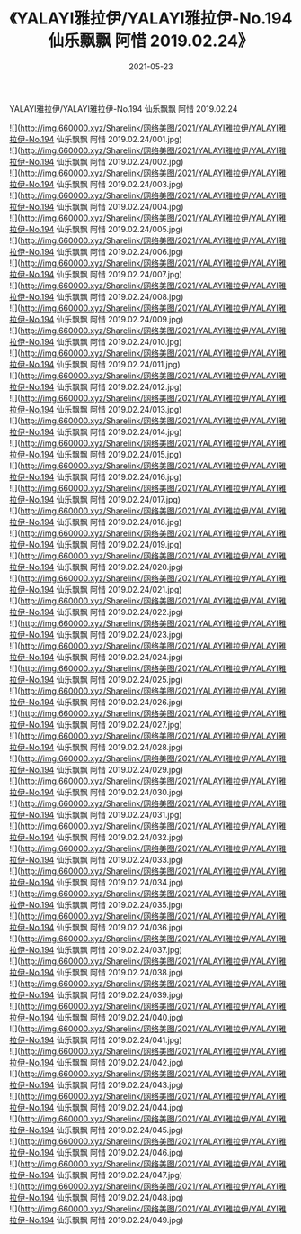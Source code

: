 ﻿---
layout: post
title:  《YALAYI雅拉伊/YALAYI雅拉伊-No.194 仙乐飘飘 阿惜 2019.02.24》
date:   2021-05-23
img: http://img.660000.xyz/Sharelink/网络美图/2021/YALAYI雅拉伊/YALAYI雅拉伊-No.194 仙乐飘飘 阿惜 2019.02.24/000.jpg
categories: [美女, 清纯, 唯美]
---

YALAYI雅拉伊/YALAYI雅拉伊-No.194 仙乐飘飘 阿惜 2019.02.24

 ![](http://img.660000.xyz/Sharelink/网络美图/2021/YALAYI雅拉伊/YALAYI雅拉伊-No.194 仙乐飘飘 阿惜 2019.02.24/001.jpg) <br>![](http://img.660000.xyz/Sharelink/网络美图/2021/YALAYI雅拉伊/YALAYI雅拉伊-No.194 仙乐飘飘 阿惜 2019.02.24/002.jpg) <br>![](http://img.660000.xyz/Sharelink/网络美图/2021/YALAYI雅拉伊/YALAYI雅拉伊-No.194 仙乐飘飘 阿惜 2019.02.24/003.jpg) <br>![](http://img.660000.xyz/Sharelink/网络美图/2021/YALAYI雅拉伊/YALAYI雅拉伊-No.194 仙乐飘飘 阿惜 2019.02.24/004.jpg) <br>![](http://img.660000.xyz/Sharelink/网络美图/2021/YALAYI雅拉伊/YALAYI雅拉伊-No.194 仙乐飘飘 阿惜 2019.02.24/005.jpg) <br>![](http://img.660000.xyz/Sharelink/网络美图/2021/YALAYI雅拉伊/YALAYI雅拉伊-No.194 仙乐飘飘 阿惜 2019.02.24/006.jpg) <br>![](http://img.660000.xyz/Sharelink/网络美图/2021/YALAYI雅拉伊/YALAYI雅拉伊-No.194 仙乐飘飘 阿惜 2019.02.24/007.jpg) <br>![](http://img.660000.xyz/Sharelink/网络美图/2021/YALAYI雅拉伊/YALAYI雅拉伊-No.194 仙乐飘飘 阿惜 2019.02.24/008.jpg) <br>![](http://img.660000.xyz/Sharelink/网络美图/2021/YALAYI雅拉伊/YALAYI雅拉伊-No.194 仙乐飘飘 阿惜 2019.02.24/009.jpg) <br>![](http://img.660000.xyz/Sharelink/网络美图/2021/YALAYI雅拉伊/YALAYI雅拉伊-No.194 仙乐飘飘 阿惜 2019.02.24/010.jpg) <br>![](http://img.660000.xyz/Sharelink/网络美图/2021/YALAYI雅拉伊/YALAYI雅拉伊-No.194 仙乐飘飘 阿惜 2019.02.24/011.jpg) <br>![](http://img.660000.xyz/Sharelink/网络美图/2021/YALAYI雅拉伊/YALAYI雅拉伊-No.194 仙乐飘飘 阿惜 2019.02.24/012.jpg) <br>![](http://img.660000.xyz/Sharelink/网络美图/2021/YALAYI雅拉伊/YALAYI雅拉伊-No.194 仙乐飘飘 阿惜 2019.02.24/013.jpg) <br>![](http://img.660000.xyz/Sharelink/网络美图/2021/YALAYI雅拉伊/YALAYI雅拉伊-No.194 仙乐飘飘 阿惜 2019.02.24/014.jpg) <br>![](http://img.660000.xyz/Sharelink/网络美图/2021/YALAYI雅拉伊/YALAYI雅拉伊-No.194 仙乐飘飘 阿惜 2019.02.24/015.jpg) <br>![](http://img.660000.xyz/Sharelink/网络美图/2021/YALAYI雅拉伊/YALAYI雅拉伊-No.194 仙乐飘飘 阿惜 2019.02.24/016.jpg) <br>![](http://img.660000.xyz/Sharelink/网络美图/2021/YALAYI雅拉伊/YALAYI雅拉伊-No.194 仙乐飘飘 阿惜 2019.02.24/017.jpg) <br>![](http://img.660000.xyz/Sharelink/网络美图/2021/YALAYI雅拉伊/YALAYI雅拉伊-No.194 仙乐飘飘 阿惜 2019.02.24/018.jpg) <br>![](http://img.660000.xyz/Sharelink/网络美图/2021/YALAYI雅拉伊/YALAYI雅拉伊-No.194 仙乐飘飘 阿惜 2019.02.24/019.jpg) <br>![](http://img.660000.xyz/Sharelink/网络美图/2021/YALAYI雅拉伊/YALAYI雅拉伊-No.194 仙乐飘飘 阿惜 2019.02.24/020.jpg) <br>![](http://img.660000.xyz/Sharelink/网络美图/2021/YALAYI雅拉伊/YALAYI雅拉伊-No.194 仙乐飘飘 阿惜 2019.02.24/021.jpg) <br>![](http://img.660000.xyz/Sharelink/网络美图/2021/YALAYI雅拉伊/YALAYI雅拉伊-No.194 仙乐飘飘 阿惜 2019.02.24/022.jpg) <br>![](http://img.660000.xyz/Sharelink/网络美图/2021/YALAYI雅拉伊/YALAYI雅拉伊-No.194 仙乐飘飘 阿惜 2019.02.24/023.jpg) <br>![](http://img.660000.xyz/Sharelink/网络美图/2021/YALAYI雅拉伊/YALAYI雅拉伊-No.194 仙乐飘飘 阿惜 2019.02.24/024.jpg) <br>![](http://img.660000.xyz/Sharelink/网络美图/2021/YALAYI雅拉伊/YALAYI雅拉伊-No.194 仙乐飘飘 阿惜 2019.02.24/025.jpg) <br>![](http://img.660000.xyz/Sharelink/网络美图/2021/YALAYI雅拉伊/YALAYI雅拉伊-No.194 仙乐飘飘 阿惜 2019.02.24/026.jpg) <br>![](http://img.660000.xyz/Sharelink/网络美图/2021/YALAYI雅拉伊/YALAYI雅拉伊-No.194 仙乐飘飘 阿惜 2019.02.24/027.jpg) <br>![](http://img.660000.xyz/Sharelink/网络美图/2021/YALAYI雅拉伊/YALAYI雅拉伊-No.194 仙乐飘飘 阿惜 2019.02.24/028.jpg) <br>![](http://img.660000.xyz/Sharelink/网络美图/2021/YALAYI雅拉伊/YALAYI雅拉伊-No.194 仙乐飘飘 阿惜 2019.02.24/029.jpg) <br>![](http://img.660000.xyz/Sharelink/网络美图/2021/YALAYI雅拉伊/YALAYI雅拉伊-No.194 仙乐飘飘 阿惜 2019.02.24/030.jpg) <br>![](http://img.660000.xyz/Sharelink/网络美图/2021/YALAYI雅拉伊/YALAYI雅拉伊-No.194 仙乐飘飘 阿惜 2019.02.24/031.jpg) <br>![](http://img.660000.xyz/Sharelink/网络美图/2021/YALAYI雅拉伊/YALAYI雅拉伊-No.194 仙乐飘飘 阿惜 2019.02.24/032.jpg) <br>![](http://img.660000.xyz/Sharelink/网络美图/2021/YALAYI雅拉伊/YALAYI雅拉伊-No.194 仙乐飘飘 阿惜 2019.02.24/033.jpg) <br>![](http://img.660000.xyz/Sharelink/网络美图/2021/YALAYI雅拉伊/YALAYI雅拉伊-No.194 仙乐飘飘 阿惜 2019.02.24/034.jpg) <br>![](http://img.660000.xyz/Sharelink/网络美图/2021/YALAYI雅拉伊/YALAYI雅拉伊-No.194 仙乐飘飘 阿惜 2019.02.24/035.jpg) <br>![](http://img.660000.xyz/Sharelink/网络美图/2021/YALAYI雅拉伊/YALAYI雅拉伊-No.194 仙乐飘飘 阿惜 2019.02.24/036.jpg) <br>![](http://img.660000.xyz/Sharelink/网络美图/2021/YALAYI雅拉伊/YALAYI雅拉伊-No.194 仙乐飘飘 阿惜 2019.02.24/037.jpg) <br>![](http://img.660000.xyz/Sharelink/网络美图/2021/YALAYI雅拉伊/YALAYI雅拉伊-No.194 仙乐飘飘 阿惜 2019.02.24/038.jpg) <br>![](http://img.660000.xyz/Sharelink/网络美图/2021/YALAYI雅拉伊/YALAYI雅拉伊-No.194 仙乐飘飘 阿惜 2019.02.24/039.jpg) <br>![](http://img.660000.xyz/Sharelink/网络美图/2021/YALAYI雅拉伊/YALAYI雅拉伊-No.194 仙乐飘飘 阿惜 2019.02.24/040.jpg) <br>![](http://img.660000.xyz/Sharelink/网络美图/2021/YALAYI雅拉伊/YALAYI雅拉伊-No.194 仙乐飘飘 阿惜 2019.02.24/041.jpg) <br>![](http://img.660000.xyz/Sharelink/网络美图/2021/YALAYI雅拉伊/YALAYI雅拉伊-No.194 仙乐飘飘 阿惜 2019.02.24/042.jpg) <br>![](http://img.660000.xyz/Sharelink/网络美图/2021/YALAYI雅拉伊/YALAYI雅拉伊-No.194 仙乐飘飘 阿惜 2019.02.24/043.jpg) <br>![](http://img.660000.xyz/Sharelink/网络美图/2021/YALAYI雅拉伊/YALAYI雅拉伊-No.194 仙乐飘飘 阿惜 2019.02.24/044.jpg) <br>![](http://img.660000.xyz/Sharelink/网络美图/2021/YALAYI雅拉伊/YALAYI雅拉伊-No.194 仙乐飘飘 阿惜 2019.02.24/045.jpg) <br>![](http://img.660000.xyz/Sharelink/网络美图/2021/YALAYI雅拉伊/YALAYI雅拉伊-No.194 仙乐飘飘 阿惜 2019.02.24/046.jpg) <br>![](http://img.660000.xyz/Sharelink/网络美图/2021/YALAYI雅拉伊/YALAYI雅拉伊-No.194 仙乐飘飘 阿惜 2019.02.24/047.jpg) <br>![](http://img.660000.xyz/Sharelink/网络美图/2021/YALAYI雅拉伊/YALAYI雅拉伊-No.194 仙乐飘飘 阿惜 2019.02.24/048.jpg) <br>![](http://img.660000.xyz/Sharelink/网络美图/2021/YALAYI雅拉伊/YALAYI雅拉伊-No.194 仙乐飘飘 阿惜 2019.02.24/049.jpg) <br>